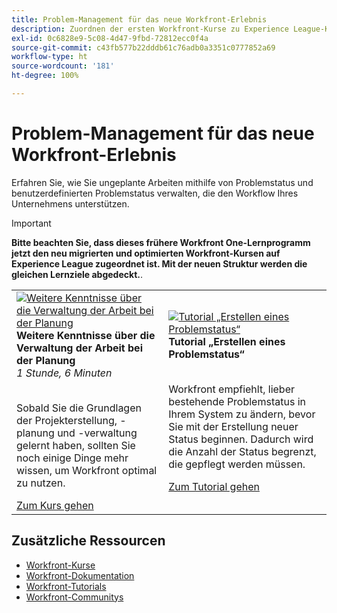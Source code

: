 ```yaml
---
title: Problem-Management für das neue Workfront-Erlebnis
description: Zuordnen der ersten Workfront-Kurse zu Experience League-Kursen
exl-id: 0c6828e9-5c08-4d47-9fbd-72812ecc0f4a
source-git-commit: c43fb577b22dddb61c76adb0a3351c0777852a69
workflow-type: ht
source-wordcount: '181'
ht-degree: 100%

---
```


# Problem-Management für das neue Workfront-Erlebnis

Erfahren Sie, wie Sie ungeplante Arbeiten mithilfe von Problemstatus und benutzerdefinierten Problemstatus verwalten, die den Workflow Ihres Unternehmens unterstützen.

>[!IMPORTANT]
>
>**Bitte beachten Sie, dass dieses frühere Workfront One-Lernprogramm jetzt den neu migrierten und optimierten Workfront-Kursen auf Experience League zugeordnet ist.  Mit der neuen Struktur werden die gleichen Lernziele abgedeckt.**.

<table>
  <tr>
    <td>
      <a href="https://experienceleague.adobe.com/?recommended=Workfront-U-1-2022.3.planners">
      <img alt="Weitere Kenntnisse über die Verwaltung der Arbeit bei der Planung" src="https://cdn.experienceleague.adobe.com/thumb/create-a-custom-calendar.png"/>
      </a>
      <div>
         <strong>Weitere Kenntnisse über die  Verwaltung der Arbeit bei der Planung</strong></a>
<br/><em>1 Stunde, 6 Minuten</em>
      </div>
      <p>
        <br/>
 Sobald Sie die Grundlagen der Projekterstellung, -planung und -verwaltung gelernt haben, sollten Sie noch einige Dinge mehr wissen, um Workfront optimal zu nutzen.
      </p>
      <a  rel="noreferrer" target="_blank" href="https://experienceleague.adobe.com/?recommended=Workfront-U-1-2022.3.planners" class="spectrum-Button spectrum-Button--primary spectrum-Button--sizeM">
<span class="spectrum-Button-label has-no-wrap has-text-weight-bold">Zum Kurs gehen</span>
</a>
   </td>
   <td>
      <a href="https://experienceleague.adobe.com/docs/workfront-learn/tutorials-workfront/administration-and-setup/configure-system-defaults/create-an-issue-status.html?lang=de">
      <img alt="Tutorial „Erstellen eines Problemstatus“" src="https://cdn.experienceleague.adobe.com/thumb/docs-workfront.png"/>
      </a>
      <div>
         <strong>Tutorial „Erstellen eines Problemstatus“</strong></a>
      </div>
      <p>
        <br/>
Workfront empfiehlt, lieber bestehende Problemstatus in Ihrem System zu ändern, bevor Sie mit der Erstellung neuer Status beginnen. Dadurch wird die Anzahl der Status begrenzt, die gepflegt werden müssen.
      </p>
      <a  rel="noreferrer" target="_blank" href="https://experienceleague.adobe.com/docs/workfront-learn/tutorials-workfront/administration-and-setup/configure-system-defaults/create-an-issue-status.html?lang=de" class="spectrum-Button spectrum-Button--primary spectrum-Button--sizeM">
<span class="spectrum-Button-label has-no-wrap has-text-weight-bold">Zum Tutorial gehen</span>
</a>
   </td> 
  </tr>

</table>

## Zusätzliche Ressourcen

* [Workfront-Kurse](https://experienceleague.adobe.com/?lang=de&amp;Solution=Workfront#courses)
* [Workfront-Dokumentation](https://experienceleague.adobe.com/docs/workfront.html?lang=de)
* [Workfront-Tutorials](https://experienceleague.adobe.com/docs/workfront-learn/tutorials-workfront/home.html?lang=de)
* [Workfront-Communitys](https://experienceleaguecommunities.adobe.com/t5/workfront/ct-p/workfront)
